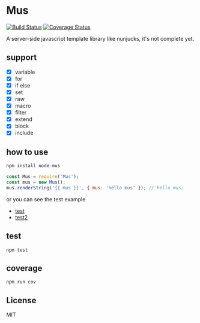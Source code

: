 # Mus

[![Build Status][travis-image]][travis-url]
[![Coverage Status][coveralls-image]][coveralls-url]

A server-side javascript template library like nunjucks, it's not complete yet.

## support

- [x] variable
- [x] for
- [x] if else
- [x] set
- [x] raw
- [x] macro
- [x] filter
- [x] extend
- [x] block
- [x] include

## how to use

```javascript
npm install node-mus
```

```javascript
const Mus = require('Mus');
const mus = new Mus();
mus.renderString('{{ mus }}', { mus: 'hello mus' }); // hello mus;
```

or you can see the test example

- [test](https://github.com/whxaxes/mus/blob/master/test/template/test.tpl)
- [test2](https://github.com/whxaxes/mus/blob/master/test/template/test2.tpl)

## test

```terminal
npm test
```

## coverage

```terminal
npm run cov
```

## License
MIT

[npm-url]: https://npmjs.org/package/mus
[npm-image]: http://img.shields.io/npm/v/mus.svg?style=flat-square
[travis-url]: https://travis-ci.org/whxaxes/mus
[travis-image]: http://img.shields.io/travis/whxaxes/mus.svg?style=flat-square
[coveralls-url]: https://coveralls.io/r/whxaxes/mus
[coveralls-image]: https://img.shields.io/coveralls/whxaxes/mus.svg?style=flat-square

